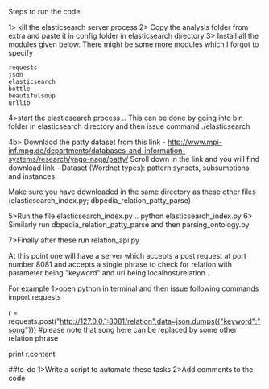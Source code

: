 Steps to run the code 

1> kill the elasticsearch server process
2> Copy the analysis folder from extra and paste it in config folder in elasticsearch directory 
3> Install all the modules given below. There might be some more modules which I forgot to specify 

	requests
	json
	elasticsearch
	bottle
	beautifulsoup
	urllib

4>start the elasticsearch process .. This can be done by going into bin folder in elasticsearch directory and then issue command ./elasticsearch

4b> Downlaod the patty dataset from this link - http://www.mpi-inf.mpg.de/departments/databases-and-information-systems/research/yago-naga/patty/
Scroll down in the link and you will find download link - Dataset (Wordnet types): pattern synsets, subsumptions and instances

Make sure you have downloaded in the same directory as these other files (elasticsearch_index.py; dbpedia_relation_patty_parse)

5>Run the file elasticsearch_index.py  .. python elasticsearch_index.py
6> Similarly run dbpedia_relation_patty_parse and then parsing_ontology.py

7>Finally after these run relation_api.py

At this point one will have a server which accepts a post request at port number 8081 and accepts a single phrase to check for relation with parameter being "keyword" and url being localhost/relation . 

For example 
1>open python in terminal and then issue following commands 
import requests

r = requests.post("http://127.0.0.1:8081/relation",data=json.dumps({"keyword":"song"})) 
#please note that song here can be replaced by some other relation phrase

print r.content



##to-do 
1>Write a script to automate these tasks 
2>Add comments to the code 	
